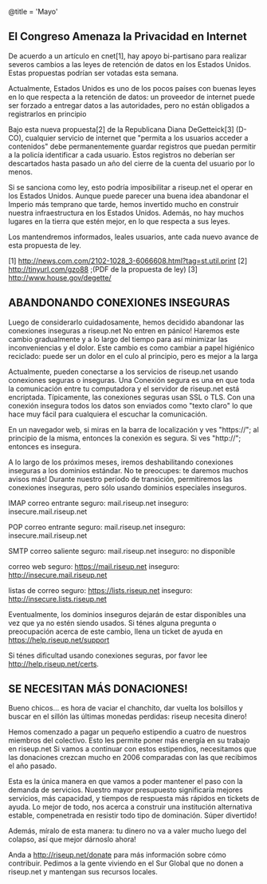 @title = 'Mayo'

## El Congreso Amenaza la Privacidad en Internet

De acuerdo a un artículo en cnet[1], hay apoyo bi-partisano para realizar
severos cambios a las leyes de retención de datos en los Estados Unidos.
Estas propuestas podrían ser votadas esta semana.

Actualmente, Estados Unidos es uno de los pocos países con buenas leyes en
lo que respecta a la retención de datos: un proveedor de internet puede
ser forzado a entregar datos a las autoridades, pero no están obligados a
registrarlos en principio

Bajo esta nueva propuesta[2] de la Republicana Diana DeGetteick[3] (D-CO),
cualquier servicio de internet que "permita a los usuarios acceder a
contenidos" debe permanentemente guardar registros que puedan permitir a
la policía identificar a cada usuario. Estos registros no deberían ser
descartados hasta pasado un año del cierre de la cuenta del usuario por lo
menos.

Si se sanciona como ley, esto podría imposibilitar a riseup.net el operar
en los Estados Unidos. Aunque puede parecer una buena idea abandonar el
Imperio más temprano que tarde, hemos invertido mucho en construir nuestra
infraestructura en los Estados Unidos. Además, no hay muchos lugares en la
tierra que estén mejor, en lo que respecta a sus leyes.

Los mantendremos informados, leales usuarios, ante cada nuevo avance de
esta propuesta de ley.

[1] http://news.com.com/2102-1028_3-6066608.html?tag=st.util.print
[2] http://tinyurl.com/gzo88 ;(PDF de la propuesta de ley)
[3] http://www.house.gov/degette/

## ABANDONANDO CONEXIONES INSEGURAS

Luego de considerarlo cuidadosamente, hemos decidido abandonar las
conexiones inseguras a riseup.net No entren en pánico! Haremos este cambio
gradualmente y a lo largo del tiempo para así minimizar las
inconveniencias y el dolor. Este cambio es como cambiar a papel higiénico
reciclado: puede ser un dolor en el culo al principio, pero es mejor a la
larga

Actualmente, pueden conectarse a los servicios de riseup.net usando
conexiones seguras o inseguras. Una Conexión segura es una en que toda la
comunicación entre tu computadora y el servidor de riseup.net está
encriptada. Típicamente, las conexiones seguras usan SSL o TLS. Con una
conexión insegura todos los datos son enviados como "texto claro" lo que
hace muy fácil para cualquiera el escuchar la comunicación.

En un navegador web, si miras en la barra de localización y ves "https://";
al principio de la misma, entonces la conexión es segura. Si ves "http://";
entonces es insegura.

A lo largo de los próximos meses, iremos deshabilitando conexiones
inseguras a los dominios estándar. No te preocupes: te daremos muchos
avisos más! Durante nuestro período de transición, permitiremos las
conexiones inseguras, pero sólo usando dominios especiales inseguros.

IMAP correo entrante
 seguro: mail.riseup.net
 inseguro: insecure.mail.riseup.net

POP correo entrante
 seguro: mail.riseup.net
 inseguro: insecure.mail.riseup.net

SMTP correo saliente
 seguro: mail.riseup.net
 inseguro: no disponible

correo web
 seguro: https://mail.riseup.net
 inseguro: http://insecure.mail.riseup.net

listas de correo
 seguro: https://lists.riseup.net
 inseguro: http://insecure.lists.riseup.net

Eventualmente, los dominios inseguros dejarán de estar disponibles una vez
que ya no estén siendo usados. Si ténes alguna pregunta o preocupación
acerca de este cambio, llena un ticket de ayuda en
https://help.riseup.net/support

Si ténes dificultad usando conexiones seguras, por favor lee
http://help.riseup.net/certs.

## SE NECESITAN MÁS DONACIONES!

Bueno chicos... es hora de vaciar el chanchito, dar vuelta los bolsillos y
buscar en el sillón las últimas monedas perdidas: riseup necesita dinero!

Hemos comenzado a pagar un pequeño estipendio a cuatro de nuestros
miembros del colectivo. Esto les permite poner más energía en su trabajo
en riseup.net Si vamos a continuar con estos estipendios, necesitamos que
las donaciones crezcan mucho en 2006 comparadas con las que recibimos el
año pasado.

Esta es la única manera en que vamos a poder mantener el paso con la
demanda de servicios. Nuestro mayor presupuesto significaría mejores
servicios, más capacidad, y tiempos de respuesta más rápidos en tickets de
ayuda. Lo mejor de todo, nos acerca a construir una institución
alternativa estable, compenetrada en resistir todo tipo de dominación.
Súper divertido!

Además, míralo de esta manera: tu dinero no va a valer mucho luego del
colapso, así que mejor dárnoslo ahora!

Anda a http://riseup.net/donate para más información sobre cómo
contribuir. Pedimos a la gente viviendo en el Sur Global que no donen a
riseup.net y mantengan sus recursos locales.
